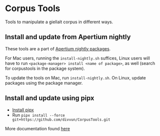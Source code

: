 # Corpus Tools

Tools to manipulate a giellalt corpus in different ways.

## Install and update from Apertium nightly

These tools are a part of
[Apertium nightly packages](https://wiki.apertium.org/wiki/Installation/Developers).

For Mac users, running the `install-nightly.sh` suffices, Linux users will have
to run `<package-manager> install <name of package>`, as well (search for corpustools in
the package system).

To update the tools on Mac, run `install-nightly.sh`. On Linux, update packages
using the package manager.

## Install and update using pipx

- [Install pipx](https://pypa.github.io/pipx/installation/)
- Run `pipx install --force git+https://github.com/divvun/CorpusTools.git`

More documentation found [here](https://divvun.github.io/CorpusTools/)
